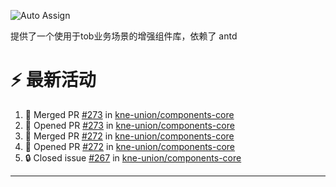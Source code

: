 ![Auto Assign](https://github.com/kne-union/components-core/actions/workflows/publish.yml/badge.svg)

提供了一个使用于tob业务场景的增强组件库，依赖了 antd


<!--START_SECTION:document-->
<!--END_SECTION:document-->

# ⚡ 最新活动

<!--START_SECTION:activity-->
1. 🎉 Merged PR [#273](https://github.com/kne-union/components-core/pull/273) in [kne-union/components-core](https://github.com/kne-union/components-core)
2. 💪 Opened PR [#273](https://github.com/kne-union/components-core/pull/273) in [kne-union/components-core](https://github.com/kne-union/components-core)
3. 🎉 Merged PR [#272](https://github.com/kne-union/components-core/pull/272) in [kne-union/components-core](https://github.com/kne-union/components-core)
4. 💪 Opened PR [#272](https://github.com/kne-union/components-core/pull/272) in [kne-union/components-core](https://github.com/kne-union/components-core)
5. 🔒 Closed issue [#267](https://github.com/kne-union/components-core/issues/267) in [kne-union/components-core](https://github.com/kne-union/components-core)
<!--END_SECTION:activity-->

---
